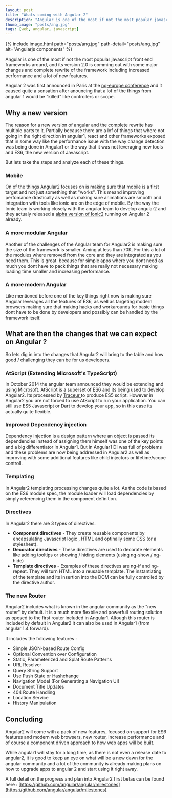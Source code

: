 ```yaml
---
layout: post
title: "Whats coming with Angular 2"
description: "Angular is one of the most if not the most popular javascript front end frameworks around, and its version 2.0 is comming out"
thumb_image: "posts/ang.jpg"
tags: [web, angular, javascript]
---
```


{% include image.html path="posts/ang.jpg" path-detail="posts/ang.jpg" alt="Angularjs components" %}

Angular is one of the most if not the most popular javascript front end frameworks around, and its version 2.0 is comming out with some major changes and complete rewrite of the framework including increased performance and a lot of new features.

Angular 2 was first announced in Paris at the [ng-europe conference](http://ngeurope.org/) and it caused quite a sensation after anouncing that a lof of the things from angular 1 would be "killed" like controllers or scope.

## Why a new version

The reason for a new version of angular and the complete rewrite has multiple parts to it. Partially because there are a lof of things that where not going in the right direction in angular1, react and other frameworks exposed that in some way like the performance issue with the way change detection was being done in Angular1 or the way that it was not leveraging new tools and ES6, the new version of Javascript.

But lets take the steps and analyze each of these things.

### Mobile

On of the things Angular2 focuses on is making sure that mobile is a first target and not just something that "works". This meand improving perfomance drastically as well as making sure animations are smooth and integration with tools like ionic are on the edge of mobile. By the way the Ionic team is working closely with the angular team to develop angular2 and they actualy released a [alpha version of Ionic2](http://ionic.io/2) running on Angular 2 already.

### A more modular Angular

Another of the challenges of the Angular team for Angular2 is making sure the size of the framework is smaller. Aming at less than 70K. For this a lot of the modules where removed from the core and they are integrated as you need them. This is great  because for simple apps where you dont need as much you dont have to pack things that are really not necessary making loading time smaller and increasing performance.

### A more modern Angular

Like mentioned before one of the key things right now is making sure Angular leverages all the features of ES6, as well as targeting modern browsers making sure that making hacks and workarounds for basic things dont have to be done by developers and possibly can be handled by the framework itself.

## What are then the changes that we can expect on Angular ?

So lets dig in into the changes that Angular2 will bring to the table and how good / challenging they can be for us developers.

### AtScript (Extending Microsoft's TypeScript)

In October 2014 the angular team announced they would be extending and using Microsoft. AtScript is a superset of ES6 and its being used to develop Angular2\. Its processed by [Traceur ](https://github.com/google/traceur-compiler)to produce ES5 script. However in Angular2 you are not forced to use AtScript to run your application. You can still use ES5 Javascript or Dart to develop your app, so in this case its actually quite flexible.

### Improved Dependency injection

Dependency injection is a design pattern where an object is passed its dependencies instead of assigning them himself was one of the key points and a big differentiator in Angular1\. But in Angular1 DI was full of problems and these problems are now being addressed in Angular2 as well as improving with some additional features like child injectors or lifetime/scope controll.

### Templating

In Angular2 templating processing changes quite a lot. As the code is based on the ES6 module spec, the module loader will load dependencies by simply referencing them in the component definition.

### Directives 

In Angular2 there are 3 types of directives.

*   **Component directives** - They create reusable components by encapsulating Javascript logic , HTML and optinally some CSS (or a stylesheet).
*   **Decorator directives** - These directives are used to decorate elements like adding tooltips or showing / hiding elements (using ng-show / ng-hide)
*   **Template directives** - Examples of these directives are ng-if and ng-repeat. They will turn HTML into a reusable template. The instantiating of the template and its insertion into the DOM can be fully controlled by the directive author.

### The new Router

Angular2 includes what is known in the angular community as the "new router" by default. It is a much more flexbile and powerfull routing solution as oposed to the first router included in Angular1\. Altough this router is included by default in Angular2 it can also be used in Angular1 (from angular 1.4 forward).

It includes the following features :

*   Simple JSON-based Route Config
*   Optional Convention over Configuration
*   Static, Parameterized and Splat Route Patterns
*   URL Resolver
*   Query String Support
*   Use Push State or Hashchange
*   Navigation Model (For Generating a Navigation UI)
*   Document Title Updates
*   404 Route Handling
*   Location Service
*   History Manipulation

## Concluding 

Angular2 will come with a pack of new features, focused on support for ES6 features and modern web browsers, new router, increase performance and of course a component driven approach to how web apps will be built.

While angular1 will stay for a long time, as there is not even a release date to angular2, it is good to keep an eye on what will be a new dawn for the angular community and a lot of the community is already making plans on how to upgrade apps to angular 2 and start using it right away.

A full detail on the progress and plan into Angular2 first betas can be found here : [https://github.com/angular/angular/milestones](https://github.com/angular/angular/milestones)